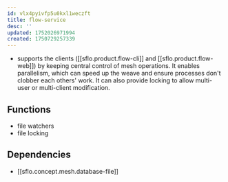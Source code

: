 ```yaml
---
id: vlx4pyivfp5u0kxl1weczft
title: flow-service
desc: ''
updated: 1752026971994
created: 1750729257339
---
```


- supports the clients ([[sflo.product.flow-cli]] and [[sflo.product.flow-web]]) by keeping central control of mesh operations. It enables parallelism, which can speed up the weave and ensure processes don't clobber each others' work. It can also provide locking to allow multi-user or multi-client modification.

## Functions

- file watchers
- file locking

## Dependencies

- [[sflo.concept.mesh.database-file]]